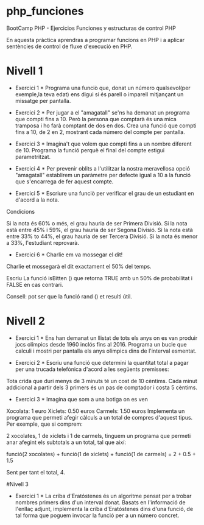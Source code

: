 # php_funciones
BootCamp PHP - Ejercicios Funciones y estructuras de control PHP


En aquesta pràctica aprendras a programar funcions en PHP i a aplicar sentències de control de fluxe d'execució en PHP.

# Nivell 1

* Exercici 1 *
Programa una funciò que, donat un número qualsevol(per exemple,la teva edat) ens digui si és parell o imparell mitjançant un missatge per pantalla.

* Exercici 2 *
Per jugar a el "amagatall" se'ns ha demanat un programa que compti fins a 10. Però la persona que comptarà és una mica tramposa i ho farà comptant de dos en dos. Crea una funció que compti fins a 10, de 2 en 2, mostrant cada número del compte per pantalla.

* Exercici 3 *
Imagina't que volem que compti fins a un nombre diferent de 10. Programa la funció perquè el final del compte estigui parametritzat.

* Exercici 4 *
Per prevenir oblits a l'utilitzar la nostra meravellosa opció "amagatall" establirem un paràmetre per defecte igual a 10 a la funció que s'encarrega de fer aquest compte.

* Exercici 5 *
Escriure una funciò per verificar el grau de un estudiant en d'acord a la nota.

Condicions

Si la nota és 60% o més, el grau hauria de ser Primera Divisió.
Si la nota està entre 45% i 59%, el grau hauria de ser Segona Divisió.
Si la nota està entre 33% to 44%, el grau hauria de ser Tercera Divisió.
Si la nota és menor a 33%, l'estudiant reprovarà.

* Exercici 6 *
Charlie em va mossegar el dit!

Charlie et mossegarà el dit exactament el 50% del temps.

Escriu La funció isBitten () que retorna TRUE amb un 50% de probabilitat i FALSE en cas contrari.

Consell: pot ser que la funció rand () et resulti útil.


# Nivell 2

* Exercici 1 *
Ens han demanat un llistat de tots els anys on es van produir jocs olímpics desde 1960 inclós fins al 2016. Programa un bucle que calculi i mostri per pantalla els anys olímpics dins de l'interval esmentat.

* Exercici 2 *
Escriu una funció que determini la quantitat total a pagar per una trucada telefònica d'acord a les següents premisses:

Tota crida que duri menys de 3 minuts té un cost de 10 cèntims.
Cada minut addicional a partir dels 3 primers és un pas de comptador i costa 5 cèntims.

* Exercici 3 *
Imagina que som a una botiga on es ven

Xocolata: 1 euro
Xiclets: 0.50 euros
Carmels: 1.50 euros
Implementa un programa que permeti afegir càlculs a un total de compres d'aquest tipus. Per exemple, que si comprem:

2 xocolates, 1 de xiclets i 1 de carmels, tinguem un programa que permeti anar afegint els subtotals a un total, tal que així:

funció(2 xocolates) + funció(1 de xiclets) + funció(1 de carmels) = 2 + 0.5 + 1.5

Sent per tant el total, 4.

#Nivell 3

* Exercici 1 *
La criba d'Eratóstenes és un algoritme pensat per a trobar nombres primers dins d'un interval donat. Basats en l'informació de l'enllaç adjunt, implementa la criba d'Eratóstenes dins d'una funció, de tal forma que poguem invocar la funció per a un número concret.

